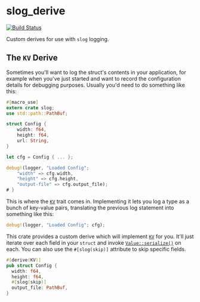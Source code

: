 # slog_derive

[![Build Status](https://travis-ci.org/Michael-F-Bryan/slog_derive.svg?branch=master)](https://travis-ci.org/Michael-F-Bryan/slog_derive)

Custom derives for use with `slog` logging.

## The `KV` Derive

Sometimes you'll want to log the struct's contents in your application, for
example when you've just started and want to record the configuration
details for debugging purposes. Usually you'd need to do something like
this:

```rust
#[macro_use]
extern crate slog;
use std::path::PathBuf;

struct Config {
    width: f64,
    height: f64,
    url: String,
}

let cfg = Config { ... };

debug!(logger, "Loaded Config";
    "width" => cfg.width,
    "height" => cfg.height,
    "output-file" => cfg.output_file);
# }
```

This is where the [`KV`] trait comes in. Implementing it lets you log a type
as a bunch of key-value pairs, translating the previous log statement into 
something like this:

```rust
debug!(logger, "Loaded Config"; cfg);
```

This crate provides a custom derive which will implement [`KV`] for you.
It'll just iterate over each field in your `struct` and invoke
[`Value::serialize()`] on each. You can also use the `#[slog(skip)]` attribute
to skip specific fields.

```rust
#[derive(KV)]
pub struct Config {
  width: f64,
  height: f64,
  #[slog(skip)]
  output_file: PathBuf,
}
```


[`KV`]: https://docs.rs/slog/2.1.1/slog/trait.KV.html
[`Value::serialize()`]: https://docs.rs/slog/2.1.1/slog/trait.Value.html#tymethod.serialize